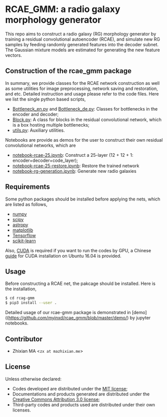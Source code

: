 # RCAE_GMM: a radio galaxy morphology generator
This repo aims to construct a radio galaxy (RG) morphology generator by training a residual convolutional autoencoder (RCAE), and simulate new RG samples by feeding randomly generated features into the decoder subnet. The Gaussian mixture models are estimated for generating the new feature vectors. 

## Construction of the rcae\_gmm package
In summary, we provide classes for the RCAE network construction as well as some utilities for image preprocessing, network saving and restoration, and etc. Detailed instruction and usage please refer to the code files. Here we list the single python based scripts,
- [Bottleneck_en.py](https://github.com/myinxd/rcae_gmm/blob/master/rcae/bottleneck/bottleneck_en.py) and [Bottleneck_de.py](https://github.com/myinxd/rcae_gmm/blob/master/rcae/bottleneck/bottleneck_de.py): Classes for bottlenecks in the encoder and decoder;
- [Block.py](https://github.com/myinxd/rcae_gmm/blob/master/rcae/block/block.py): A class for blocks in the residual convolutional network, which is a box hosting multiple bottlenecks;
- [utils.py](https://github.com/myinxd/rcae_gmm/blob/master/rcae/utils/utils.py): Auxiliary utilities.

Notebooks are provide as demos for the user to construct their own residual convolutional networks, which are 
- [notebook-rcae-25.ipynb](): Construct a 25-layer (12 + 12 + 1: encoder+decoder+code_layer);
- [notebook-rcae-25-restore.ipynb](): Restore the trained network
- [notebook-rg-generation.ipynb](): Generate new radio galaxies

## Requirements
Some python packages should be installed before applying the nets, which are listed as follows,
- [numpy](http://www.numpy.org/)
- [scipy](https://www.scipy.org/)
- [astropy](https://www.astropy.org/)
- [matplotlib](http://www.matplotlib.org/)
- [Tensorflow](http://www.tensorflow.org/)
- [scikit-learn](http://scikit-learn.org/)

Also, [CUDA](http://develop.nvidia.org/cuda) is required if you want to run the codes by GPU, a Chinese [guide](http://www.mazhixian.me/2017/12/13/Install-tensorflow-with-gpu-library-CUDA-on-Ubuntu-16-04-x64/) for CUDA installation on Ubuntu 16.04 is provided.

## Usage
Before constructing a RCAE net, the pakcage should be installed. Here is the installation,
```sh
$ cd rcag-gmm
$ pip3 install --user .
```
Detailed usage of our rcae-gmm package is demonstrated in [demo]((https://github.com/myinxd/rcae_gmm/blob/master/demo/) by jupyter notebooks.


## Contributor
- Zhixian MA <`zx at mazhixian.me`>

## License
Unless otherwise declared:

- Codes developed are distributed under the [MIT license](https://opensource.org/licenses/mit-license.php);
- Documentations and products generated are distributed under the [Creative Commons Attribution 3.0 license](https://creativecommons.org/licenses/by/3.0/us/deed.en_US);
- Third-party codes and products used are distributed under their own licenses.
